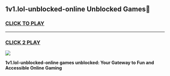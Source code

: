 
## 1v1.lol-unblocked-online Unblocked Games👋
<h3>
<a href="https://news.freeplayer.one?title=1v1.lol-unblocked-online&ref=16F">CLICK TO PLAY</a></h3>
<hr>

<h3>
<a href="https://news.freeplayer.one?title=1v1.lol-unblocked-online&ref=16F">CLICK 2 PLAY</a>
  
</h3>

<a href="https://news.freeplayer.one?title=1v1.lol-unblocked-online&ref=16F/"><img src="https://clearcache.store/games.png"></a>


**1v1.lol-unblocked-online games unblocked: Your Gateway to Fun and Accessible Online Gaming**

